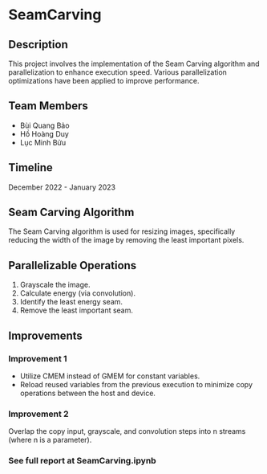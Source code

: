 # SeamCarving

## Description

This project involves the implementation of the Seam Carving algorithm and parallelization to enhance execution speed. Various parallelization optimizations have been applied to improve performance.

## Team Members

- Bùi Quang Bảo
- Hồ Hoàng Duy
- Lục Minh Bửu

## Timeline

December 2022 - January 2023

## Seam Carving Algorithm

The Seam Carving algorithm is used for resizing images, specifically reducing the width of the image by removing the least important pixels.

## Parallelizable Operations

1. Grayscale the image.
2. Calculate energy (via convolution).
3. Identify the least energy seam.
4. Remove the least important seam.

## Improvements

### Improvement 1

- Utilize CMEM instead of GMEM for constant variables.
- Reload reused variables from the previous execution to minimize copy operations between the host and device.

### Improvement 2

Overlap the copy input, grayscale, and convolution steps into n streams (where n is a parameter).

### See full report at SeamCarving.ipynb
